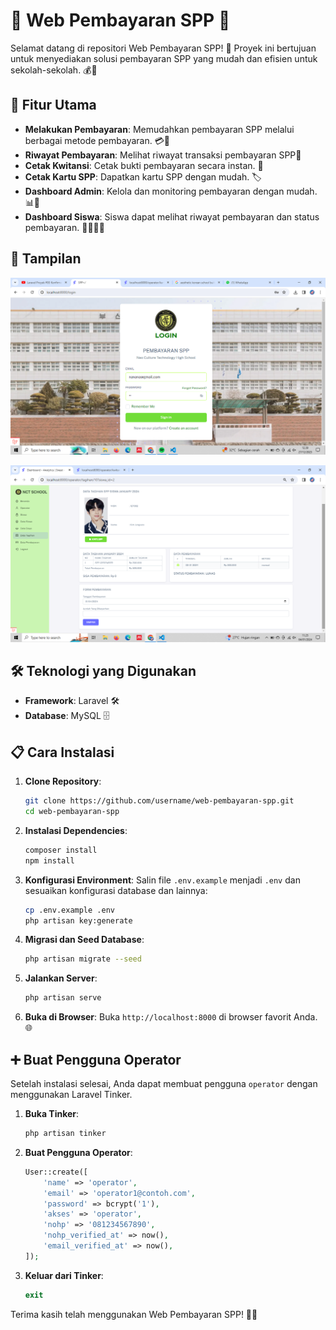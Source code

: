 # 🌟 Web Pembayaran SPP 🌟

Selamat datang di repositori Web Pembayaran SPP! 🎉 Proyek ini bertujuan untuk menyediakan solusi pembayaran SPP yang mudah dan efisien untuk sekolah-sekolah. 💰🏫

## 🚀 Fitur Utama

- **Melakukan Pembayaran**: Memudahkan pembayaran SPP melalui berbagai metode pembayaran. 💳📲
- **Riwayat Pembayaran**: Melihat riwayat transaksi pembayaran SPP📲
- **Cetak Kwitansi**: Cetak bukti pembayaran secara instan. 🧾
- **Cetak Kartu SPP**: Dapatkan kartu SPP dengan mudah. 🏷️
- **Dashboard Admin**: Kelola dan monitoring pembayaran dengan mudah. 📊🔧
- **Dashboard Siswa**: Siswa dapat melihat riwayat pembayaran dan status pembayaran. 👩‍🎓👨‍🎓

## 📸 Tampilan

![Tampilan Utama](https://github.com/nddheaa/Pembayaran-SPP/blob/master/images/Screenshot%20(101).png)

![Tampilan Utama](https://github.com/nddheaa/Pembayaran-SPP/blob/master/images/Screenshot%20(129).png)

## 🛠️ Teknologi yang Digunakan

- **Framework**: Laravel 🛠️
- **Database**: MySQL 🗄️

## 📋 Cara Instalasi

1. **Clone Repository**:
    ```bash
    git clone https://github.com/username/web-pembayaran-spp.git
    cd web-pembayaran-spp
    ```

2. **Instalasi Dependencies**:
    ```bash
    composer install
    npm install
    ```

3. **Konfigurasi Environment**:
    Salin file `.env.example` menjadi `.env` dan sesuaikan konfigurasi database dan lainnya:
    ```bash
    cp .env.example .env
    php artisan key:generate
    ```

4. **Migrasi dan Seed Database**:
    ```bash
    php artisan migrate --seed
    ```

5. **Jalankan Server**:
    ```bash
    php artisan serve
    ```

6. **Buka di Browser**:
    Buka `http://localhost:8000` di browser favorit Anda. 🌐

## ➕ Buat Pengguna Operator

Setelah instalasi selesai, Anda dapat membuat pengguna `operator` dengan menggunakan Laravel Tinker.

1. **Buka Tinker**:
    ```bash
    php artisan tinker
    ```

2. **Buat Pengguna Operator**:
    ```php
    User::create([
        'name' => 'operator',
        'email' => 'operator1@contoh.com',
        'password' => bcrypt('1'),
        'akses' => 'operator',
        'nohp' => '081234567890',
        'nohp_verified_at' => now(),
        'email_verified_at' => now(),
    ]);
    ```

3. **Keluar dari Tinker**:
    ```php
    exit
    ```

Terima kasih telah menggunakan Web Pembayaran SPP! 🚀💖
